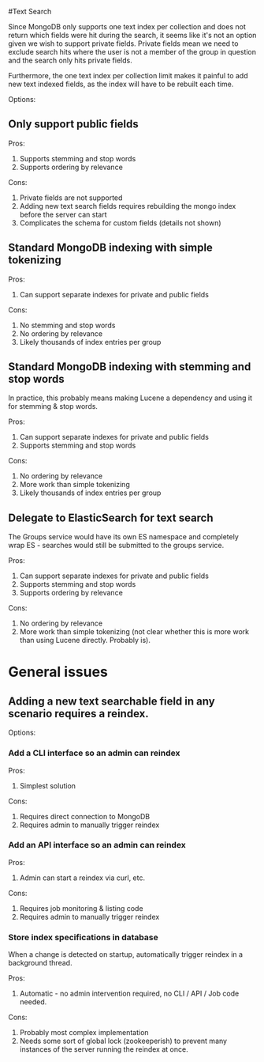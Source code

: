 #Text Search

Since MongoDB only supports one text index per collection and does not return which fields
were hit during the search, it seems like it's not an option given we wish to support private
fields. Private fields mean we need to exclude search hits where the user is not a member of
the group in question and the search only hits private fields.

Furthermore, the one text index per collection limit makes it painful to add new text indexed
fields, as the index will have to be rebuilt each time.

Options:

## Only support public fields

Pros:

1. Supports stemming and stop words
2. Supports ordering by relevance

Cons:

1. Private fields are not supported
2. Adding new text search fields requires rebuilding the mongo index before the server can start
3. Complicates the schema for custom fields (details not shown)

## Standard MongoDB indexing with simple tokenizing

Pros:
1. Can support separate indexes for private and public fields

Cons:
1. No stemming and stop words
2. No ordering by relevance
3. Likely thousands of index entries per group

## Standard MongoDB indexing with stemming and stop words

In practice, this probably means making Lucene a dependency and using it for stemming & stop
words.

Pros:
1. Can support separate indexes for private and public fields
2. Supports stemming and stop words

Cons:
1. No ordering by relevance
2. More work than simple tokenizing
3. Likely thousands of index entries per group

## Delegate to ElasticSearch for text search

The Groups service would have its own ES namespace and completely wrap ES - searches would
still be submitted to the groups service.

Pros:
1. Can support separate indexes for private and public fields
2. Supports stemming and stop words
3. Supports ordering by relevance

Cons:
1. No ordering by relevance
2. More work than simple tokenizing (not clear whether this is more work than using Lucene
   directly. Probably is).

# General issues

## Adding a new text searchable field in any scenario requires a reindex.

Options:

### Add a CLI interface so an admin can reindex

Pros:

1. Simplest solution

Cons:

1. Requires direct connection to MongoDB
2. Requires admin to manually trigger reindex

### Add an API interface so an admin can reindex

Pros:

1. Admin can start a reindex via curl, etc.

Cons:

1. Requires job monitoring & listing code
2. Requires admin to manually trigger reindex

### Store index specifications in database

When a change is detected on startup, automatically trigger reindex in a background thread.

Pros:

1. Automatic - no admin intervention required, no CLI / API / Job code needed.

Cons:

1. Probably most complex implementation
2. Needs some sort of global lock (zookeeperish) to prevent many instances of the server
   running the reindex at once.

 